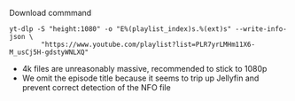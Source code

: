 Download commmand

    yt-dlp -S "height:1080" -o "E%(playlist_index)s.%(ext)s" --write-info-json \
            "https://www.youtube.com/playlist?list=PLR7yrLMHm11X6-M_usCj5H-gdstyWNLXQ"

- 4k files are unreasonably massive, recommended to stick to 1080p
- We omit the episode title because it seems to trip up Jellyfin and prevent correct detection of the NFO file
